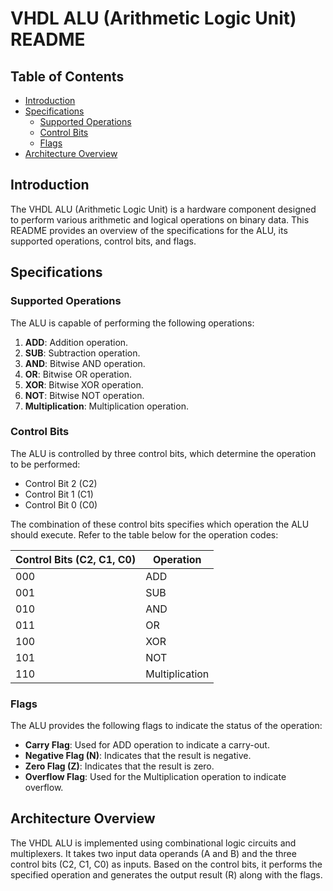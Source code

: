 # VHDL ALU (Arithmetic Logic Unit) README

## Table of Contents

- [Introduction](#introduction)
- [Specifications](#specifications)
  - [Supported Operations](#supported-operations)
  - [Control Bits](#control-bits)
  - [Flags](#flags)
- [Architecture Overview](#architecture-overview)

## Introduction

The VHDL ALU (Arithmetic Logic Unit) is a hardware component designed to perform various arithmetic and logical operations on binary data. This README provides an overview of the specifications for the ALU, its supported operations, control bits, and flags.

## Specifications

### Supported Operations

The ALU is capable of performing the following operations:

1. **ADD**: Addition operation.
2. **SUB**: Subtraction operation.
3. **AND**: Bitwise AND operation.
4. **OR**: Bitwise OR operation.
5. **XOR**: Bitwise XOR operation.
6. **NOT**: Bitwise NOT operation.
7. **Multiplication**: Multiplication operation.

### Control Bits

The ALU is controlled by three control bits, which determine the operation to be performed:

- Control Bit 2 (C2)
- Control Bit 1 (C1)
- Control Bit 0 (C0)

The combination of these control bits specifies which operation the ALU should execute. Refer to the table below for the operation codes:

| Control Bits (C2, C1, C0) | Operation |
|---------------------------|-----------|
| 000                       | ADD       |
| 001                       | SUB       |
| 010                       | AND       |
| 011                       | OR        |
| 100                       | XOR       |
| 101                       | NOT       |
| 110                       | Multiplication |

### Flags

The ALU provides the following flags to indicate the status of the operation:

- **Carry Flag**: Used for ADD operation to indicate a carry-out.
- **Negative Flag (N)**: Indicates that the result is negative.
- **Zero Flag (Z)**: Indicates that the result is zero.
- **Overflow Flag**: Used for the Multiplication operation to indicate overflow.

## Architecture Overview

The VHDL ALU is implemented using combinational logic circuits and multiplexers. It takes two input data operands (A and B) and the three control bits (C2, C1, C0) as inputs. Based on the control bits, it performs the specified operation and generates the output result (R) along with the flags.
